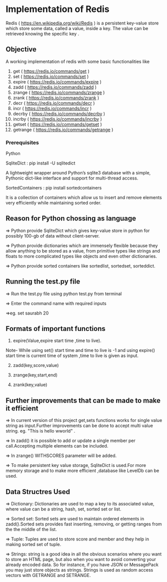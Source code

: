# Implementation of Redis

Redis ( https://en.wikipedia.org/wiki/Redis )
is a persistent key-value store which store some data, called a value, inside a key. The value can be retrieved
knowing the specific key .

## Objective

A working implementation of redis with some basic functionalities like

1. get ( https://redis.io/commands/get )
2. set ( https://redis.io/commands/set )
3. expire ( https://redis.io/commands/expire )
4. zadd ( https://redis.io/commands/zadd )
5. zrange ( https://redis.io/commands/zrange )
6. zrank  ( https://redis.io/commands/zrank )
7. decr ( https://redis.io/commands/decr )
8. incr ( https://redis.io/commands/incr ) 
9. decrby ( https://redis.io/commands/decrby )
10. incrby ( https://redis.io/commands/incrby )
11. getset ( https://redis.io/commands/getset )
12. getrange ( https://redis.io/commands/getrange )


### Prerequisites

Python  

SqliteDict : pip install -U sqlitedict

A lightweight wrapper around Python’s sqlite3 database with a simple, Pythonic dict-like interface and support for multi-thread access.

SortedContainers : pip install sortedcontainers

It is a collection of containers which allow us to insert and remove elements very efficiently while maintaining sorted order.

## Reason for Python chossing as language

=> Python provide SqliteDict  which gives key-value store in python for possibly 100-gb of data without client-server.

=> Python provide dictionaries which  are immensely flexible because they allow anything to be stored as a value, from primitive types     like strings and floats to more complicated types like objects and even other dictionaries.

=> Python provide sorted containers like sortedlist, sortedset, sorteddict.


## Running the test.py file


=> Run the test.py file using python test.py from terminal

=> Enter the command name with required inputs

=>eg. set saurabh 20

## Formats of important functions

1. expire(Value,expire start time ,time to live).

Note- While using set() start time and time to live is -1 and using expire() start time is current time of system ,time to live is given as input.

2. zadd(key,score,value)

3. zrange(key,start,end)

4. zrank(key,value)


## Further improvements that can be made to make it efficient

=> In current version of this project get,sets functions works for single value string as input.Further improvements can be done to accept multi value string. eg. "This is hello wworld" .

=> In zadd() it is possible to add or update a single member per call.Accepting multiple elements can be included.

=> In zrange() WITHSCORES parameter will be added.

=> To make persistent key value storage, SqliteDict is used.For more memory storage and to make more efficient ,database like            LevelDb can be used.


## Data Structres Used

=> Dictionary: Dictionaries are used to map a key to its associated value, where value can be a string, hash, set, sorted set or list.

=> Sorted set: Sorted sets are used to maintain ordered elements in zadd().Sorted sets provides fast inserting, removing, or getting ranges from the the middle of the list.

=> Tuple: Tuples are used to store score and member and they help in making sorted set of tuple.

=> Strings: string is a good idea in all the obvious scenarios where you want to store an HTML page, but also when you want to avoid converting your already encoded data. So for instance, if you have JSON or MessagePack you may just store objects as strings.  Strings is used as random access vectors with GETRANGE and SETRANGE.
